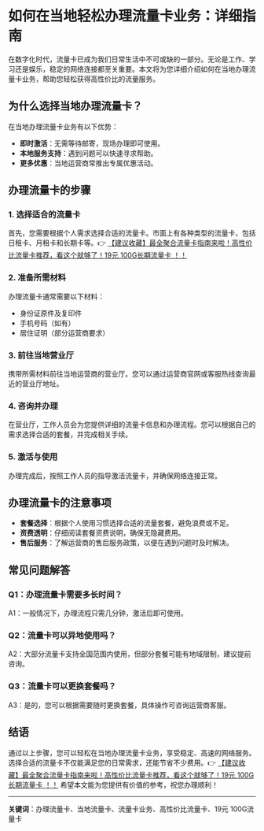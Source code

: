 # 如何在当地轻松办理流量卡业务：详细指南

在数字化时代，流量卡已成为我们日常生活中不可或缺的一部分。无论是工作、学习还是娱乐，稳定的网络连接都至关重要。本文将为您详细介绍如何在当地办理流量卡业务，帮助您轻松获得高性价比的流量服务。

## 为什么选择当地办理流量卡？

在当地办理流量卡业务有以下优势：
- **即时激活**：无需等待邮寄，现场办理即可使用。
- **本地服务支持**：遇到问题可以快速寻求帮助。
- **更多优惠**：当地运营商常推出专属优惠活动。

## 办理流量卡的步骤

### 1. 选择适合的流量卡
首先，您需要根据个人需求选择合适的流量卡。市面上有各种类型的流量卡，包括日租卡、月租卡和长期卡等。👉 [【建议收藏】最全聚合流量卡指南来啦！高性价比流量卡推荐，看这个就够了！19元 100G长期流量卡 ！！](https://bit.ly/Liuliangka)

### 2. 准备所需材料
办理流量卡通常需要以下材料：
- 身份证原件及复印件
- 手机号码（如有）
- 居住证明（部分运营商要求）

### 3. 前往当地营业厅
携带所需材料前往当地运营商的营业厅。您可以通过运营商官网或客服热线查询最近的营业厅地址。

### 4. 咨询并办理
在营业厅，工作人员会为您提供详细的流量卡信息和办理流程。您可以根据自己的需求选择合适的套餐，并完成相关手续。

### 5. 激活与使用
办理完成后，按照工作人员的指导激活流量卡，并确保网络连接正常。

## 办理流量卡的注意事项

- **套餐选择**：根据个人使用习惯选择合适的流量套餐，避免浪费或不足。
- **资费透明**：仔细阅读套餐资费说明，确保无隐藏费用。
- **售后服务**：了解运营商的售后服务政策，以便在遇到问题时及时解决。

## 常见问题解答

### Q1：办理流量卡需要多长时间？
A1：一般情况下，办理流程只需几分钟，激活后即可使用。

### Q2：流量卡可以异地使用吗？
A2：大部分流量卡支持全国范围内使用，但部分套餐可能有地域限制，建议提前咨询。

### Q3：流量卡可以更换套餐吗？
A3：是的，您可以根据需要随时更换套餐，具体操作可咨询运营商客服。

## 结语

通过以上步骤，您可以轻松在当地办理流量卡业务，享受稳定、高速的网络服务。选择合适的流量卡不仅能满足您的日常需求，还能节省不少费用。👉 [【建议收藏】最全聚合流量卡指南来啦！高性价比流量卡推荐，看这个就够了！19元 100G长期流量卡 ！！](https://bit.ly/Liuliangka) 希望本文能为您提供有价值的参考，祝您办理顺利！

---

**关键词**：办理流量卡、当地流量卡、流量卡业务、高性价比流量卡、19元 100G流量卡